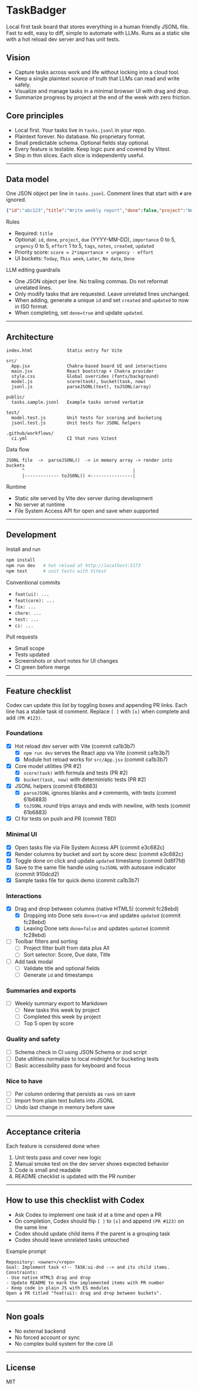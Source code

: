 # TaskBadger

Local first task board that stores everything in a human friendly JSONL file. Fast to edit, easy to diff, simple to automate with LLMs. Runs as a static site with a hot reload dev server and has unit tests.

## Vision

- Capture tasks across work and life without locking into a cloud tool.
- Keep a single plaintext source of truth that LLMs can read and write safely.
- Visualize and manage tasks in a minimal browser UI with drag and drop.
- Summarize progress by project at the end of the week with zero friction.

## Core principles

- Local first. Your tasks live in `tasks.jsonl` in your repo.
- Plaintext forever. No database. No proprietary format.
- Small predictable schema. Optional fields stay optional.
- Every feature is testable. Keep logic pure and covered by Vitest.
- Ship in thin slices. Each slice is independently useful.

---

## Data model

One JSON object per line in `tasks.jsonl`. Comment lines that start with `#` are ignored.

```json
{"id":"abc123","title":"Write weekly report","done":false,"project":"Work","due":"2025-09-19","importance":3,"urgency":2,"effort":2,"tags":["report"],"notes":"Short note","created":"2025-09-17T08:00:00Z","updated":"2025-09-17T08:00:00Z"}
```

Rules

- Required: `title`
- Optional: `id`, `done`, `project`, `due` (YYYY-MM-DD), `importance` 0 to 5, `urgency` 0 to 5, `effort` 1 to 5, `tags`, `notes`, `created`, `updated`
- Priority score: `score = 2*importance + urgency - effort`
- UI buckets: `Today`, `This week`, `Later`, `No date`, `Done`

LLM editing guardrails

- One JSON object per line. No trailing commas. Do not reformat unrelated lines.
- Only modify tasks that are requested. Leave unrelated lines unchanged.
- When adding, generate a unique `id` and set `created` and `updated` to now in ISO format.
- When completing, set `done=true` and update `updated`.

---

## Architecture

```
index.html             Static entry for Vite

src/
  App.jsx              Chakra-based board UI and interactions
  main.jsx             React bootstrap + Chakra provider
  style.css            Global overrides (fonts/background)
  model.js             score(task), bucket(task, now)
  jsonl.js             parseJSONL(text), toJSONL(array)

public/
  tasks.sample.jsonl   Example tasks served verbatim

test/
  model.test.js        Unit tests for scoring and bucketing
  jsonl.test.js        Unit tests for JSONL helpers

.github/workflows/
  ci.yml               CI that runs Vitest
```

Data flow

```
JSONL file  ->  parseJSONL()  -> in memory array -> render into buckets
      ^                                         |
      |------------- toJSONL() <----------------|
```

Runtime

- Static site served by Vite dev server during development
- No server at runtime
- File System Access API for open and save when supported

---

## Development

Install and run

```bash
npm install
npm run dev   # hot reload at http://localhost:5173
npm test      # unit tests with Vitest
```

Conventional commits

- `feat(ui): ...`
- `feat(core): ...`
- `fix: ...`
- `chore: ...`
- `test: ...`
- `ci: ...`

Pull requests

- Small scope
- Tests updated
- Screenshots or short notes for UI changes
- CI green before merge

---

## Feature checklist

Codex can update this list by toggling boxes and appending PR links. Each line has a stable task id comment. Replace `[ ]` with `[x]` when complete and add `(PR #123)`.

### Foundations

- [x] Hot reload dev server with Vite <!-- TASK:dev-vite --> (commit ca1b3b7)
  - [x] `npm run dev` serves the React app via Vite <!-- TASK:dev-vite-serve --> (commit ca1b3b7)
  - [x] Module hot reload works for `src/App.jsx` <!-- TASK:dev-vite-hmr --> (commit ca1b3b7)

- [x] Core model utilities <!-- TASK:core-model --> (PR #2)
  - [x] `score(task)` with formula and tests <!-- TASK:core-model-score --> (PR #2)
  - [x] `bucket(task, now)` with deterministic tests <!-- TASK:core-model-bucket --> (PR #2)

- [x] JSONL helpers <!-- TASK:io-jsonl --> (commit 61b6883)
  - [x] `parseJSONL` ignores blanks and `#` comments, with tests <!-- TASK:io-jsonl-parse --> (commit 61b6883)
  - [x] `toJSONL` round trips arrays and ends with newline, with tests <!-- TASK:io-jsonl-stringify --> (commit 61b6883)

- [x] CI for tests on push and PR <!-- TASK:ci-vitest --> (commit TBD)

### Minimal UI

- [x] Open tasks file via File System Access API <!-- TASK:ui-open --> (commit e3c682c)
- [x] Render columns by bucket and sort by score desc <!-- TASK:ui-render --> (commit e3c682c)
- [x] Toggle done on click and update `updated` timestamp <!-- TASK:ui-toggle --> (commit 0d6f7fd)
- [x] Save to the same file handle using `toJSONL` with autosave indicator <!-- TASK:ui-save --> (commit 910dcd2)
- [x] Sample tasks file for quick demo <!-- TASK:ui-sample --> (commit ca1b3b7)

### Interactions

- [x] Drag and drop between columns (native HTML5) <!-- TASK:ui-dnd --> (commit fc28ebd)
  - [x] Dropping into Done sets `done=true` and updates `updated` <!-- TASK:ui-dnd-done --> (commit fc28ebd)
  - [x] Leaving Done sets `done=false` and updates `updated` <!-- TASK:ui-dnd-undo --> (commit fc28ebd)

- [ ] Toolbar filters and sorting <!-- TASK:ui-filters -->
  - [ ] Project filter built from data plus All <!-- TASK:ui-filter-project -->
  - [ ] Sort selector: Score, Due date, Title <!-- TASK:ui-sort -->

- [ ] Add task modal <!-- TASK:ui-add -->
  - [ ] Validate title and optional fields <!-- TASK:ui-add-validate -->
  - [ ] Generate `id` and timestamps <!-- TASK:ui-add-id -->

### Summaries and exports

- [ ] Weekly summary export to Markdown <!-- TASK:summary-weekly -->
  - [ ] New tasks this week by project <!-- TASK:summary-new -->
  - [ ] Completed this week by project <!-- TASK:summary-done -->
  - [ ] Top 5 open by score <!-- TASK:summary-top -->

### Quality and safety

- [ ] Schema check in CI using JSON Schema or zod script <!-- TASK:quality-schema -->
- [ ] Date utilities normalize to local midnight for bucketing tests <!-- TASK:quality-dates -->
- [ ] Basic accessibility pass for keyboard and focus <!-- TASK:quality-a11y -->

### Nice to have

- [ ] Per column ordering that persists as `rank` on save <!-- TASK:ui-rank -->
- [ ] Import from plain text bullets into JSONL <!-- TASK:import-bullets -->
- [ ] Undo last change in memory before save <!-- TASK:ui-undo -->

---

## Acceptance criteria

Each feature is considered done when

1. Unit tests pass and cover new logic
2. Manual smoke test on the dev server shows expected behavior
3. Code is small and readable
4. README checklist is updated with the PR number

---

## How to use this checklist with Codex

- Ask Codex to implement one task id at a time and open a PR
- On completion, Codex should flip `[ ]` to `[x]` and append `(PR #123)` on the same line
- Codex should update child items if the parent is a grouping task
- Codex should leave unrelated tasks untouched

Example prompt

```
Repository: <owner>/<repo>
Goal: Implement task <!-- TASK:ui-dnd --> and its child items.
Constraints:
- Use native HTML5 drag and drop
- Update README to mark the implemented items with PR number
- Keep code in plain JS with ES modules
Open a PR titled "feat(ui): drag and drop between buckets".
```

---

## Non goals

- No external backend
- No forced account or sync
- No complex build system for the core UI

---

## License

MIT
